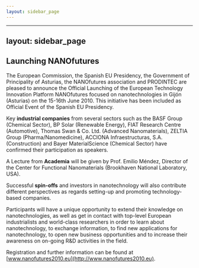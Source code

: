 ```yaml
---
layout: sidebar_page
---
```


---
layout: sidebar_page
---

## Launching NANOfutures

The European Commission, the Spanish EU Presidency, the Government of Principality of Asturias, the NANOfutures association and PRODINTEC are pleased to announce the Official Launching of the European Technology Innovation Platform NANOfutures focused on nanotechnologies in Gijón (Asturias) on the 15-16th June 2010. This initiative has been included as Official Event of the Spanish EU Presidency.  
    
Key **industrial companies** from several sectors such as the BASF Group (Chemical Sector), BP Solar (Renewable Energy), FIAT Research Centre (Automotive), Thomas Swan & Co. Ltd. (Advanced Nanomaterials), ZELTIA Group (Pharma/Nanomedicine), ACCIONA Infraestructuras, S.A. (Construction) and Bayer MaterialScience (Chemical Sector) have confirmed their participation as speakers.
   
A Lecture from **Academia** will be given by Prof. Emilio Méndez, Director of the Center for Functional Nanomaterials (Brookhaven National Laboratory, USA).  
  
Successful **spin-offs** and investors in nanotechnology will also contribute different perspectives as regards setting-up and promoting technology-based companies.

Participants will have a unique opportunity to extend their knowledge on nanotechnologies, as well as get in contact with top-level European industrialists and world-class researchers in order to learn about nanotechnology, to exchange information, to find new applications for nanotechnology, to open new business opportunities and to increase their awareness on on-going R&D activities in the field.   


Registration and further information can be found at [www.nanofutures2010.eu](http://www.nanofutures2010.eu).



